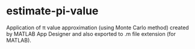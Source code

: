 # estimate-pi-value
Application of π value approximation (using Monte Carlo method) created by MATLAB App Designer and also exported to .m file extension (for MATLAB).
